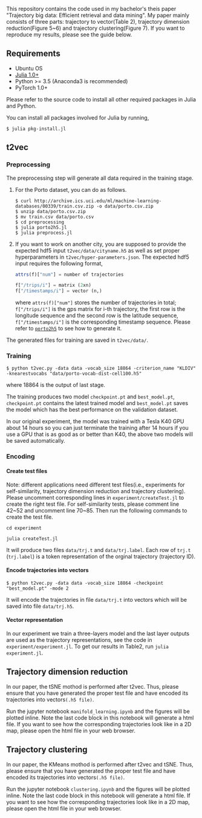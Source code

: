 This repository contains the code used in my bachelor's theis paper "Trajectory big data: Efficient retrieval and data mining". My paper mainly consists of three parts: trajectory to vector(Table 2), trajectory dimension reduction(Figure 5~6) and trajectory clustering(Figure 7). If you want to reproduce my results, please see the guide below.
## Requirements

* Ubuntu OS
* [Julia 1.0+](https://julialang.org/downloads/)
* Python >= 3.5 (Anaconda3 is recommended)
* PyTorch 1.0+

Please refer to the source code to install all other required packages in Julia and Python.

You can install all packages involved for Julia by running,

```shell
$ julia pkg-install.jl
```
## t2vec

### Preprocessing

The preprocessing step will generate all data required in the training stage.

1. For the Porto dataset, you can do as follows.
    ```shell
    $ curl http://archive.ics.uci.edu/ml/machine-learning-databases/00339/train.csv.zip -o data/porto.csv.zip
    $ unzip data/porto.csv.zip
    $ mv train.csv data/porto.csv
    $ cd preprocessing
    $ julia porto2h5.jl
    $ julia preprocess.jl
    ```

2. If you want to work on another city, you are supposed to provide the expected hdf5 input `t2vec/data/cityname.h5` as well as set proper hyperparameters in `t2vec/hyper-parameters.json`. The expected hdf5 input requires the following format,

   ```julia
   attrs(f)["num"] = number of trajectories

   f["/trips/i"] = matrix (2xn)
   f["/timestamps/i"] = vector (n,)
   ```

   where `attrs(f)["num"]` stores the number of trajectories in total; `f["/trips/i"]` is the gps matrix for i-th trajectory, the first row is the longitude sequence and the second row is the latitude sequence, `f["/timestamps/i"]` is the corresponding timestamp sequence. Please refer to [`porto2h5`](https://github.com/boathit/t2vec/blob/master/preprocessing/utils.jl#L12) to see how to generate it.



The generated files for training are saved in `t2vec/data/`.

### Training

```shell
$ python t2vec.py -data data -vocab_size 18864 -criterion_name "KLDIV" -knearestvocabs "data/porto-vocab-dist-cell100.h5"
```

where 18864 is the output of last stage.

The training produces two model `checkpoint.pt` and `best_model.pt`, `checkpoint.pt` contains the latest trained model and `best_model.pt` saves the model which has the best performance on the validation dataset.

In our original experiment, the model was trained with a Tesla K40 GPU about 14 hours so you can just terminate the training after 14 hours if you use a GPU that is as good as or better than K40, the above two models will be saved automatically.


### Encoding

#### Create test files
Note: different applications need different test files(i.e., experiments for self-similarity, trajectory dimension reduction and trajectory clustering). Please uncomment corresponding lines in `experiment/createTest.jl` to create the right test file. For self-similarity tests, please comment line 42~52 and uncomment line 70~85. Then run the following commands to create the test file.

```shell
cd experiment

julia createTest.jl
```

It will produce two files `data/trj.t` and `data/trj.label`. Each row of `trj.t` (`trj.label`) is a token representation of the orginal trajectory (trajectory ID).

#### Encode trajectories into vectors
```shell
$ python t2vec.py -data data -vocab_size 18864 -checkpoint "best_model.pt" -mode 2
```

It will encode the trajectories in file `data/trj.t` into vectors which will be saved into file `data/trj.h5`.

#### Vector representation

In our experiment we train a three-layers model and the last layer outputs are used as the trajectory representations, see the code in `experiment/experiment.jl`. To get our results in Table2, run `julia experiment.jl`.

## Trajectory dimension reduction

In our paper, the tSNE mothod is performed after t2vec. Thus, please ensure that you have generated the proper test file and have encoded its trajectories into vectors`(.h5 file)`. 

Run the jupyter notebook `manifold_learning.ipynb` and the figures will be plotted inline. Note the last code block in this notebook will generate a html file. If you want to see how the corresponding trajectories look like in a 2D map, please open the html file in your web browser.

## Trajectory clustering 

In our paper, the KMeans mothod is performed after t2vec and tSNE. Thus, please ensure that you have generated the proper test file and have encoded its trajectories into vectors`(.h5 file)`. 

Run the jupyter notebook `clustering.ipynb` and the figures will be plotted inline. Note the last code block in this notebook will generate a html file. If you want to see how the corresponding trajectories look like in a 2D map, please open the html file in your web browser.
